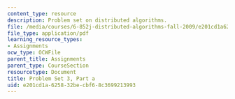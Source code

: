 ```yaml
---
content_type: resource
description: Problem set on distributed algorithms.
file: /media/courses/6-852j-distributed-algorithms-fall-2009/e201cd1a625832becbf68c3699213993_MIT6_852JF09_pset3a.pdf
file_type: application/pdf
learning_resource_types:
- Assignments
ocw_type: OCWFile
parent_title: Assignments
parent_type: CourseSection
resourcetype: Document
title: Problem Set 3, Part a
uid: e201cd1a-6258-32be-cbf6-8c3699213993
---
```

